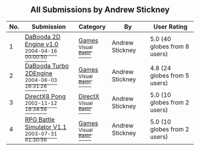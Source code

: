 ﻿<div align="center">

## All Submissions by Andrew Stickney

</div>

No.  | Submission | Category | By   | User Rating
---- | ---------- | -------- | ---- | -----------
1 | [DaBooda 2D Engine v1\.0<br /><sup>2004-04-16 00:00:50</sup>](https://github.com/Planet-Source-Code/andrew-stickney-dabooda-2d-engine-v1-0__1-53186) | [Games<br /><sup>Visual Basic</sup>](../ByCategory/games__1-38.md) | Andrew Stickney | 5.0 (40 globes from 8 users)
2 | [DaBooda Turbo 2DEngine<br /><sup>2004-06-03 16:31:26</sup>](https://github.com/Planet-Source-Code/andrew-stickney-dabooda-turbo-2dengine__1-54162) | [Games<br /><sup>Visual Basic</sup>](../ByCategory/games__1-38.md) | Andrew Stickney | 4.8 (24 globes from 5 users)
3 | [DirectX8 Pong<br /><sup>2002-11-12 18:34:56</sup>](https://github.com/Planet-Source-Code/andrew-stickney-directx8-pong__1-40669) | [DirectX<br /><sup>Visual Basic</sup>](../ByCategory/directx__1-44.md) | Andrew Stickney | 5.0 (10 globes from 2 users)
4 | [RPG Battle Simulator V1\.1<br /><sup>2003-07-31 01:30:56</sup>](https://github.com/Planet-Source-Code/andrew-stickney-rpg-battle-simulator-v1-1__1-47279) | [Games<br /><sup>Visual Basic</sup>](../ByCategory/games__1-38.md) | Andrew Stickney | 5.0 (10 globes from 2 users)
